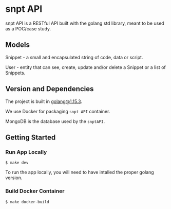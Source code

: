 # snpt API

snpt API is a RESTful API built with the golang std library, meant to be used as a POC/case study.

## Models
Snippet - a small and encapsulated string of code, data or script.

User - entity that can see, create, update and/or delete a Snippet or a list of Snippets.

## Version and Dependencies

The project is built in golang@1.15.3.

We use Docker for packaging `snpt API` container.

MongoDB is the database used by the `snptAPI`. 

## Getting Started

### Run App Locally
```
$ make dev
```
To run the app locally, you will need to have intalled the proper golang version.

### Build Docker Container
```
$ make docker-build
```
